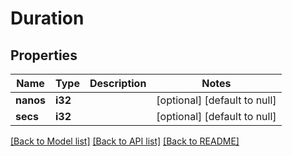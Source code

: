 # Duration

## Properties
Name | Type | Description | Notes
------------ | ------------- | ------------- | -------------
**nanos** | **i32** |  | [optional] [default to null]
**secs** | **i32** |  | [optional] [default to null]

[[Back to Model list]](../README.md#documentation-for-models) [[Back to API list]](../README.md#documentation-for-api-endpoints) [[Back to README]](../README.md)


